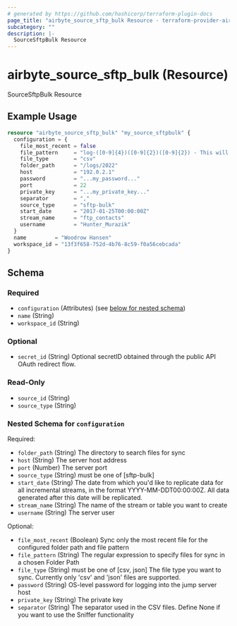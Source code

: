 ```yaml
---
# generated by https://github.com/hashicorp/terraform-plugin-docs
page_title: "airbyte_source_sftp_bulk Resource - terraform-provider-airbyte"
subcategory: ""
description: |-
  SourceSftpBulk Resource
---
```


# airbyte_source_sftp_bulk (Resource)

SourceSftpBulk Resource

## Example Usage

```terraform
resource "airbyte_source_sftp_bulk" "my_source_sftpbulk" {
  configuration = {
    file_most_recent = false
    file_pattern     = "log-([0-9]{4})([0-9]{2})([0-9]{2}) - This will filter files which  `log-yearmmdd`"
    file_type        = "csv"
    folder_path      = "/logs/2022"
    host             = "192.0.2.1"
    password         = "...my_password..."
    port             = 22
    private_key      = "...my_private_key..."
    separator        = ","
    source_type      = "sftp-bulk"
    start_date       = "2017-01-25T00:00:00Z"
    stream_name      = "ftp_contacts"
    username         = "Hunter_Murazik"
  }
  name         = "Woodrow Hansen"
  workspace_id = "13f3f658-752d-4b76-8c59-f0a56cebcada"
}
```

<!-- schema generated by tfplugindocs -->
## Schema

### Required

- `configuration` (Attributes) (see [below for nested schema](#nestedatt--configuration))
- `name` (String)
- `workspace_id` (String)

### Optional

- `secret_id` (String) Optional secretID obtained through the public API OAuth redirect flow.

### Read-Only

- `source_id` (String)
- `source_type` (String)

<a id="nestedatt--configuration"></a>
### Nested Schema for `configuration`

Required:

- `folder_path` (String) The directory to search files for sync
- `host` (String) The server host address
- `port` (Number) The server port
- `source_type` (String) must be one of [sftp-bulk]
- `start_date` (String) The date from which you'd like to replicate data for all incremental streams, in the format YYYY-MM-DDT00:00:00Z. All data generated after this date will be replicated.
- `stream_name` (String) The name of the stream or table you want to create
- `username` (String) The server user

Optional:

- `file_most_recent` (Boolean) Sync only the most recent file for the configured folder path and file pattern
- `file_pattern` (String) The regular expression to specify files for sync in a chosen Folder Path
- `file_type` (String) must be one of [csv, json]
The file type you want to sync. Currently only 'csv' and 'json' files are supported.
- `password` (String) OS-level password for logging into the jump server host
- `private_key` (String) The private key
- `separator` (String) The separator used in the CSV files. Define None if you want to use the Sniffer functionality


